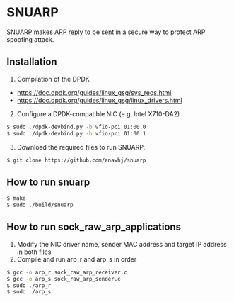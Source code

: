 
# SNUARP
SNUARP makes ARP reply to be sent in a secure way to protect ARP spoofing attack.

## Installation
1. Compilation of the DPDK
* https://doc.dpdk.org/guides/linux_gsg/sys_reqs.html
* https://doc.dpdk.org/guides/linux_gsg/linux_drivers.html
2. Configure a DPDK-compatible NIC (e.g. Intel X710-DA2)
```bash
$ sudo ./dpdk-devbind.py -b vfio-pci 01:00.0
$ sudo ./dpdk-devbind.py -b vfio-pci 01:00.1
```
3. Download the required files to run SNUARP.
```bash
$ git clone https://github.com/anawhj/snuarp
```

## How to run snuarp
```bash
$ make
$ sudo ./build/snuarp
```

## How to run sock_raw_arp_applications
1. Modify the NIC driver name, sender MAC address and target IP address in both files
2. Compile and run arp_r and arp_s in order
```bash
$ gcc -o arp_r sock_raw_arp_receiver.c
$ gcc -o arp_s sock_raw_arp_sender.c
$ sudo ./arp_r
$ sudo ./arp_s
```
